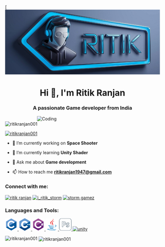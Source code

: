 [![MasterHead](https://github.com/Ritikranjan001/AR-Marker/blob/main/Assets/git%20banner%20(3).jpeg)
<h1 align="center">Hi 👋, I'm Ritik Ranjan</h1>
<h3 align="center">A passionate Game developer from India</h3>
<img align="right" alt="Coding" width="400" src="https://www.google.com/url?sa=i&url=https%3A%2F%2Fskillcrush.com%2Fblog%2Fwhat-is-a-coder%2F&psig=AOvVaw1ALffgVQ_DRJ9TbI5573u4&ust=1719120193456000&source=images&cd=vfe&opi=89978449&ved=0CBEQjRxqFwoTCLjX8ve77oYDFQAAAAAdAAAAABAE">


<p align="left"> <img src="https://komarev.com/ghpvc/?username=ritikranjan001&label=Profile%20views&color=0e75b6&style=flat" alt="ritikranjan001" /> </p>

<p align="left"> <a href="https://github.com/ryo-ma/github-profile-trophy"><img src="https://github-profile-trophy.vercel.app/?username=ritikranjan001" alt="ritikranjan001" /></a> </p>

- 🔭 I’m currently working on **Space Shooter**

- 🌱 I’m currently learning **Unity Shader**

- 💬 Ask me about **Game development**

- 📫 How to reach me **ritikranjan1947@gmail.com**

<h3 align="left">Connect with me:</h3>
<p align="left">
<a href="https://www.linkedin.com/in/ritik-ranjan-me/ "target="blank"><img align="center" src="https://raw.githubusercontent.com/rahuldkjain/github-profile-readme-generator/master/src/images/icons/Social/linked-in-alt.svg" alt="ritik ranjan" height="30" width="40" /></a>
<a href="https://instagram.com/i_ritik_storm" target="blank"><img align="center" src="https://raw.githubusercontent.com/rahuldkjain/github-profile-readme-generator/master/src/images/icons/Social/instagram.svg" alt="i_ritik_storm" height="30" width="40" /></a>
<a href="https://www.youtube.com/channel/UCl7F-slUe2P5hNlTj9fQFNQ" target="blank"><img align="center" src="https://raw.githubusercontent.com/rahuldkjain/github-profile-readme-generator/master/src/images/icons/Social/youtube.svg" alt="storm gamez" height="30" width="40" /></a>
</p>

<h3 align="left">Languages and Tools:</h3>
<p align="left"> <a href="https://www.cprogramming.com/" target="_blank" rel="noreferrer"> <img src="https://raw.githubusercontent.com/devicons/devicon/master/icons/c/c-original.svg" alt="c" width="40" height="40"/> </a> <a href="https://www.w3schools.com/cpp/" target="_blank" rel="noreferrer"> <img src="https://raw.githubusercontent.com/devicons/devicon/master/icons/cplusplus/cplusplus-original.svg" alt="cplusplus" width="40" height="40"/> </a> <a href="https://www.w3schools.com/cs/" target="_blank" rel="noreferrer"> <img src="https://raw.githubusercontent.com/devicons/devicon/master/icons/csharp/csharp-original.svg" alt="csharp" width="40" height="40"/> </a> <a href="https://www.java.com" target="_blank" rel="noreferrer"> <img src="https://raw.githubusercontent.com/devicons/devicon/master/icons/java/java-original.svg" alt="java" width="40" height="40"/> </a> <a href="https://www.photoshop.com/en" target="_blank" rel="noreferrer"> <img src="https://raw.githubusercontent.com/devicons/devicon/master/icons/photoshop/photoshop-line.svg" alt="photoshop" width="40" height="40"/> </a> <a href="https://unity.com/" target="_blank" rel="noreferrer"> <img src="https://www.vectorlogo.zone/logos/unity3d/unity3d-icon.svg" alt="unity" width="40" height="40"/> </a> </p>

<p><img align="left" src="https://github-readme-stats.vercel.app/api/top-langs?username=ritikranjan001&show_icons=true&locale=en&layout=compact" alt="ritikranjan001" /></p>

<p>&nbsp;<img align="center" src="https://github-readme-stats.vercel.app/api?username=ritikranjan001&show_icons=true&locale=en" alt="ritikranjan001" /></p>
